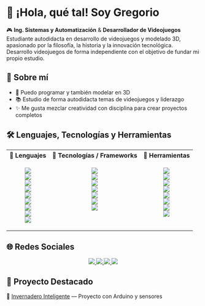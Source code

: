 # 👋 ¡Hola, qué tal! Soy Gregorio  

🎮 **Ing. Sistemas y Automatización** & **Desarrollador de Videojuegos**  
Estudiante autodidacta en desarrollo de videojuegos y modelado 3D, apasionado por la filosofía, la historia y la innovación tecnológica. Desarrollo videojuegos de forma independiente con el objetivo de fundar mi propio estudio.

## 🚀 Sobre mí  
- 🎨 Puedo programar y también modelar en 3D  
- 📚 Estudio de forma autodidacta temas de videojuegos y liderazgo  
- ✨ Me gusta mezclar creatividad con disciplina para crear proyectos completos  

## 🛠️ Lenguajes, Tecnologías y Herramientas  

<div align="center">

<table>
<tr>
<th>🔹 Lenguajes</th>
<th>🔹 Tecnologías / Frameworks</th>
<th>🔹 Herramientas</th>
</tr>

<tr>
<td align="center" valign="top">

<img src="https://img.shields.io/badge/C-00599C?style=for-the-badge&logo=c&logoColor=white" /><br>
<img src="https://img.shields.io/badge/C%2B%2B-00599C?style=for-the-badge&logo=c%2B%2B&logoColor=white" /><br>
<img src="https://img.shields.io/badge/C%23-239120?style=for-the-badge&logo=.net&logoColor=white" /><br>
<img src="https://img.shields.io/badge/Python-3776AB?style=for-the-badge&logo=python&logoColor=white" /><br>
<img src="https://img.shields.io/badge/JavaScript-F7DF1E?style=for-the-badge&logo=javascript&logoColor=black" /><br>
<img src="https://img.shields.io/badge/Kotlin-7F52FF?style=for-the-badge&logo=kotlin&logoColor=white" /><br>
<img src="https://img.shields.io/badge/HTML5-E34F26?style=for-the-badge&logo=html5&logoColor=white" /><br>
<img src="https://img.shields.io/badge/CSS3-1572B6?style=for-the-badge&logo=CSS3&logoColor=white" /><br>
<img src="https://img.shields.io/badge/PHP-777BB4?style=for-the-badge&logo=php&logoColor=white" />

</td>

<td align="center" valign="top">

<img src="https://img.shields.io/badge/Unity-100000?style=for-the-badge&logo=unity&logoColor=white" /><br>
<img src="https://img.shields.io/badge/Godot-478CBF?style=for-the-badge&logo=godot-engine&logoColor=white" /><br>
<img src="https://img.shields.io/badge/GameMaker%20Studio%202-1F6F8B?style=for-the-badge&logo=gamemaker&logoColor=white" /><br>
<img src="https://img.shields.io/badge/Blender-F5792A?style=for-the-badge&logo=blender&logoColor=white" /><br>
<img src="https://img.shields.io/badge/Arduino-00979D?style=for-the-badge&logo=arduino&logoColor=white" /><br>
<img src="https://img.shields.io/badge/Android%20Studio-3DDC84?style=for-the-badge&logo=android-studio&logoColor=white" /><br>
<img src="https://img.shields.io/badge/React-61DAFB?style=for-the-badge&logo=react&logoColor=black" />

</td>

<td align="center" valign="top">

<img src="https://img.shields.io/badge/Git-F05032?style=for-the-badge&logo=git&logoColor=white" /><br>
<img src="https://img.shields.io/badge/Photoshop-31A8FF?style=for-the-badge&logo=adobe-photoshop&logoColor=white" /><br>
<img src="https://img.shields.io/badge/Krita-3BABFF?style=for-the-badge&logo=krita&logoColor=white" /><br>
<img src="https://img.shields.io/badge/Audacity-0000CC?style=for-the-badge&logo=audacity&logoColor=white" /><br>
<img src="https://img.shields.io/badge/MagicaVoxel-2E8B57?style=for-the-badge&logoColor=white" /><br>
<img src="https://img.shields.io/badge/Aseprite-7D929E?style=for-the-badge&logoColor=white" /><br>
<img src="https://img.shields.io/badge/Notion-000000?style=for-the-badge&logo=notion&logoColor=white" /><br>
<img src="https://img.shields.io/badge/Obsidian-483699?style=for-the-badge&logo=obsidian&logoColor=white" />

</td>
</tr>
</table>

</div>

## 🌐 Redes Sociales  
<p align="center">
  <a href="https://www.linkedin.com/in/gregorio-almazan" target="_blank">
    <img src="https://img.shields.io/badge/LinkedIn-0A66C2?style=for-the-badge&logo=linkedin&logoColor=white"/>
  </a>
  <a href="https://x.com/GrAlmazan" target="_blank">
    <img src="https://img.shields.io/badge/Twitter-1DA1F2?style=for-the-badge&logo=twitter&logoColor=white"/>
  </a>
  <a href="https://www.youtube.com/@GrAlmazan" target="_blank">
    <img src="https://img.shields.io/badge/YouTube-FF0000?style=for-the-badge&logo=youtube&logoColor=white"/>
  </a>
  <a href="https://www.instagram.com/gralmazan/" target="_blank">
    <img src="https://img.shields.io/badge/Instagram-E4405F?style=for-the-badge&logo=instagram&logoColor=white"/>
  </a>
</p>

## 📂 Proyecto Destacado  
🔹 [Invernadero Inteligente](https://github.com/GrAlmazan/Proyecto-GreenLife) — Proyecto con Arduino y sensores
